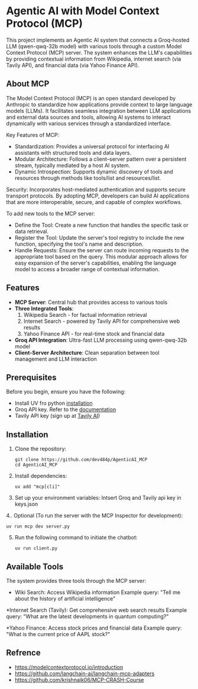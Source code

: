 # Agentic AI with Model Context Protocol (MCP)

This project implements an Agentic AI system that connects a Groq-hosted LLM (qwen-qwq-32b model) with various tools through a custom Model Context Protocol (MCP) server. The system enhances the LLM's capabilities by providing contextual information from Wikipedia, internet search (via Tavily API), and financial data (via Yahoo Finance API).

## About MCP

The Model Context Protocol (MCP) is an open standard developed by Anthropic to standardize how applications provide context to large language models (LLMs). It facilitates seamless integration between LLM applications and external data sources and tools, allowing AI systems to interact dynamically with various services through a standardized interface. 

Key Features of MCP:
* Standardization: Provides a universal protocol for interfacing AI assistants with structured tools and data layers.
* Modular Architecture: Follows a client–server pattern over a persistent stream, typically mediated by a host AI system.
* Dynamic Introspection: Supports dynamic discovery of tools and resources through methods like tools/list and resources/list.

Security: Incorporates host-mediated authentication and supports secure transport protocols.​
By adopting MCP, developers can build AI applications that are more interoperable, secure, and capable of complex workflows.​

To add new tools to the MCP server:​
* Define the Tool: Create a new function that handles the specific task or data retrieval.​
* Register the Tool: Update the server's tool registry to include the new function, specifying the tool's name and description.​
* Handle Requests: Ensure the server can route incoming requests to the appropriate tool based on the query.​
This modular approach allows for easy expansion of the server's capabilities, enabling the language model to access a broader range of contextual information.

## Features

- **MCP Server**: Central hub that provides access to various tools
- **Three Integrated Tools**:
  1. Wikipedia Search - for factual information retrieval
  2. Internet Search - powered by Tavily API for comprehensive web results
  3. Yahoo Finance API - for real-time stock and financial data
- **Groq API Integration**: Ultra-fast LLM processing using qwen-qwq-32b model
- **Client-Server Architecture**: Clean separation between tool management and LLM interaction

## Prerequisites

Before you begin, ensure you have the following:

- Install UV fro python [installation](https://docs.astral.sh/uv/getting-started/installation/) 
- Groq API key. Refer to the [documentation](https://docs.aicontentlabs.com/articles/groq-api-key/)
- Tavily API key (sign up at [Tavily AI](https://tavily.com/))

## Installation

1. Clone the repository:
   ```
   git clone https://github.com/dev484p/AgenticAI_MCP
   cd AgenticAI_MCP
   ```
2. Install dependencies:
   ```
   uv add "mcp[cli]"
   ```
3. Set up your environment variables:
   Intsert Groq and Tavily api key in keys.json
   
4.. Optional (To run the server with the MCP Inspector for development):
  ```
  uv run mcp dev server.py
  ```
5. Run the following command to initiate the chatbot:
   ```
   uv run client.py
   ```
   
## Available Tools
The system provides three tools through the MCP server:

* Wiki Search:
  Access Wikipedia information
  Example query: "Tell me about the history of artificial intelligence"

*Internet Search (Tavily):
  Get comprehensive web search results
  Example query: "What are the latest developments in quantum computing?"

*Yahoo Finance:
  Access stock prices and financial data
  Example query: "What is the current price of AAPL stock?"

## Refrence
* https://modelcontextprotocol.io/introduction
* https://github.com/langchain-ai/langchain-mcp-adapters
* https://github.com/krishnaik06/MCP-CRASH-Course

